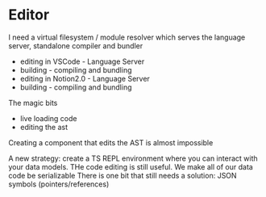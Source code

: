 # Editor


I need a virtual filesystem / module resolver which serves the language server, standalone compiler and bundler

- editing in VSCode - Language Server
- building - compiling and bundling
- editing in Notion2.0 - Language Server
- building - compiling and bundling

The magic bits
- live loading code
- editing the ast

Creating a component that edits the AST is almost impossible

A new strategy: create a TS REPL environment where you can interact with your data models.
THe code editing is still useful. 
We make all of our data code be serializable
There is one bit that still needs a solution: JSON symbols (pointers/references)